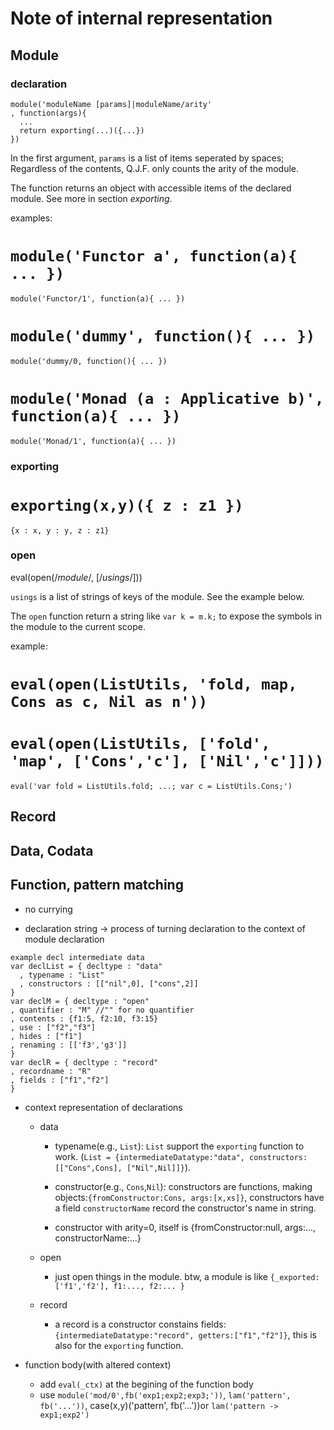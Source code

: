 # Note of internal representation

## Module

### declaration

```
module('moduleName [params]|moduleName/arity'
, function(args){
  ...
  return exporting(...)({...})
})
```

In the first argument, `params` is a list of items seperated by spaces;
Regardless of the contents, Q.J.F. only counts the arity of the module.

The function returns an object with accessible items of the declared module. 
See more in section *exporting*.

examples:

`module('Functor a', function(a){ ... })`
==
`module('Functor/1', function(a){ ... })`

`module('dummy', function(){ ... })`
==
`module('dummy/0, function(){ ... })`

`module('Monad (a : Applicative b)', function(a){ ... })`
==
`module('Monad/1', function(a){ ... })`


### exporting

`exporting(x,y)({ z : z1 })`
==
`{x : x, y : y, z : z1}`

### open

eval(open(/*module*/, [/*usings*/]))

`usings` is a list of strings of keys of the module. See the example below.

The `open` function return a string like `var k = m.k;` to expose the symbols 
in the module to the current scope.

example:

`eval(open(ListUtils, 'fold, map, Cons as c, Nil as n'))`
==
`eval(open(ListUtils, ['fold', 'map', ['Cons','c'], ['Nil','c']]))`
==
`eval('var fold = ListUtils.fold; ...; var c = ListUtils.Cons;')`



## Record

## Data, Codata

## Function, pattern matching

- no currying



* declaration string -> process of turning declaration to the context of module declaration

```
example decl intermediate data
var declList = { decltype : "data"
  , typename : "List"
  , constructors : [["nil",0], ["cons",2]]
}
var declM = { decltype : "open"
, quantifier : "M" //"" for no quantifier
, contents : {f1:5, f2:10, f3:15}
, use : ["f2","f3"]
, hides : ["f1"]
, renaming : [['f3','g3']]
}
var declR = { decltype : "record"
, recordname : "R"
, fields : ["f1","f2"]
}
```


* context representation of declarations

  + data
    - typename(e.g., `List`): `List` support the `exporting` function to work. (`List = {intermediateDatatype:"data", constructors:[["Cons",Cons], ["Nil",Nil]]}`).

    - constructor(e.g., `Cons`,`Nil`): constructors are functions, making objects:`{fromConstructor:Cons, args:[x,xs]}`, constructors have a field `constructorName` record the constructor's name in string.

    - constructor with arity=0, itself is {fromConstructor:null, args:..., constructorName:...}

  + open
    - just open things in the module. btw, a module is like `{_exported:['f1','f2'], f1:..., f2:... }`
  + record
    - a record is a constructor constains fields: `{intermediateDatatype:"record", getters:["f1","f2"]}`, this is also for the `exporting` function.



* function body(with altered context)

  + add `eval(_ctx)` at the begining of the function body
  + use `module('mod/0',fb('exp1;exp2;exp3;'))`, `lam('pattern', fb('...'))`, case(x,y)('pattern', fb('...'))or `lam('pattern -> exp1;exp2')`









